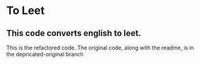 
# To Leet
## This code converts english to leet.
This is the refactored code. The original code, along with the readme, is in the depricated-original branch 



